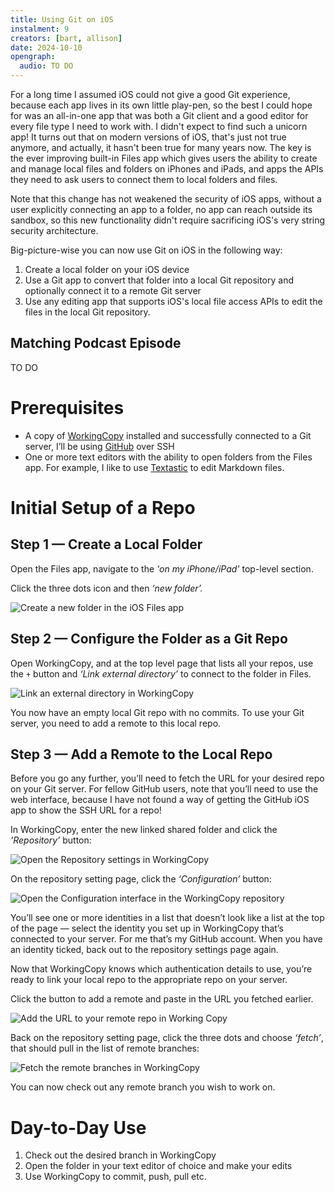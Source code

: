```yaml
---
title: Using Git on iOS
instalment: 9
creators: [bart, allison]
date: 2024-10-10
opengraph:
  audio: TO DO
---
```

For a long time I assumed iOS could not give a good Git experience, because each app lives in its own little play-pen, so the best I could hope for was an all-in-one app that was both a Git client and a good editor for every file type I need to work with. I didn't expect to find such a unicorn app! It turns out that on modern versions of iOS, that's just not true anymore, and actually, it hasn't been true for many years now. The key is the ever improving built-in Files app which gives users the ability to create and manage local files and folders on iPhones and iPads, and apps the APIs they need to ask users to connect them to local folders and files.

Note that this change has not weakened the security of iOS apps, without a user explicitly connecting an app to a folder, no app can reach outside its sandbox, so this new functionality didn't require sacrificing iOS's very string security architecture.

Big-picture-wise you can now use Git on iOS in the following way:

1. Create a local folder on your iOS device
2. Use a Git app to convert that folder into a local Git repository and optionally connect it to a remote Git server
3. Use any editing app that supports iOS's local file access APIs to edit the files in the local Git repository.

## Matching Podcast Episode

TO DO

# Prerequisites

- A copy of [WorkingCopy](https://workingcopy.app) installed and successfully connected to a Git server, I’ll be using [GitHub](https://github.com) over SSH
- One or more text editors with the ability to open folders from the Files app. For example, I like to use [Textastic](https://www.textasticapp.com) to edit Markdown files.

# Initial Setup of a Repo

## Step 1 — Create a Local Folder

Open the Files app, navigate to the *'on my iPhone/iPad'* top-level section.

Click the three dots icon and then *‘new folder’.*

  ![Create a new folder in the iOS Files app](assets/tidbits9/iOSGitExteralEditor-Screenshot1.png)

## Step 2 — Configure the Folder as a Git Repo

Open WorkingCopy, and at the top level page that lists all your repos, use the `+` button and *‘Link external directory’* to connect to the folder in Files.

![Link an external directory in WorkingCopy](assets/tidbits9/iOSGitExteralEditor-Screenshot2.png)

You now have an empty local Git repo with no commits. To use your Git server, you need to add a remote to this local repo. 

## Step 3 — Add a Remote to the Local Repo

Before you go any further, you’ll need to fetch the URL for your desired repo on your Git server. For fellow GitHub users, note that you’ll need to use the web interface, because I have not found a way of getting the GitHub iOS app to show the SSH URL for a repo!

In WorkingCopy, enter the new linked shared folder and click the *‘Repository’* button:

![Open the Repository settings in WorkingCopy](assets/tidbits9/iOSGitExteralEditor-Screenshot3.png)

On the repository setting page, click the *‘Configuration’* button:

![Open the Configuration interface in the WorkingCopy repository](assets/tidbits9/iOSGitExteralEditor-Screenshot4.png)

You’ll see one or more identities in a list that doesn’t look like a list at the top of the page — select the identity you set up in WorkingCopy that’s connected to your server. For me that’s my GitHub account. When you have an identity ticked, back out to the repository settings page again. 

Now that WorkingCopy knows which authentication details to use, you’re ready to link your local repo to the appropriate repo on your server.

Click the button to add a remote and paste in the URL you fetched earlier.

![Add the URL to your remote repo in Working Copy](assets/tidbits9/iOSGitExteralEditor-Screenshot5.png)

Back on the repository setting page, click the three dots and choose *‘fetch’*, that should pull in the list of remote branches:

![Fetch the remote branches in WorkingCopy](assets/tidbits9/iOSGitExteralEditor-Screenshot6.png)

You can now check out any remote branch you wish to work on.

# Day-to-Day Use

1. Check out the desired branch in WorkingCopy
2. Open the folder in your text editor of choice and make your edits
3. Use WorkingCopy to commit, push, pull etc.